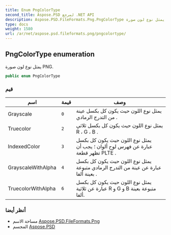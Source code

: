 ```yaml
---
title: Enum PngColorType
second_title: Aspose.PSD لمرجع .NET API
description: Aspose.PSD.FileFormats.Png.PngColorType تعداد. يمثل نوع لون صورة PNG.
type: docs
weight: 1580
url: /ar/net/aspose.psd.fileformats.png/pngcolortype/
---
```

## PngColorType enumeration

يمثل نوع لون صورة PNG.

```csharp
public enum PngColorType
```

### قيم

| اسم | قيمة | وصف |
| --- | --- | --- |
| Grayscale | `0` | يمثل نوع اللون حيث يكون كل بكسل عينة من التدرج الرمادي . |
| Truecolor | `2` | يمثل نوع اللون حيث يكون كل بكسل ثلاثي R ، G ، B . |
| IndexedColor | `3` | يمثل نوع اللون حيث يكون كل بكسل عبارة عن فهرس لوح ألوان ؛ يجب أن تظهر قطعة PLTE . |
| GrayscaleWithAlpha | `4` | يمثل نوع اللون حيث يكون كل بكسل عبارة عن عينة من التدرج الرمادي متبوعة بعينة ألفا . |
| TruecolorWithAlpha | `6` | يمثل نوع اللون حيث يكون كل بكسل عبارة عن ثلاثية R و G و B متبوعة بعينة ألفا. |

### أنظر أيضا

* مساحة الاسم [Aspose.PSD.FileFormats.Png](../../aspose.psd.fileformats.png/)
* المجسم [Aspose.PSD](../../)



